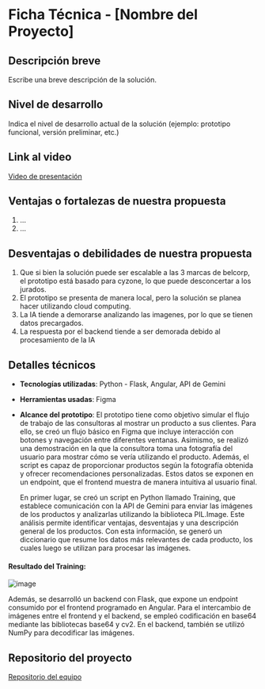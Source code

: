 # Ficha Técnica - [Nombre del Proyecto]

## Descripción breve
Escribe una breve descripción de la solución.

## Nivel de desarrollo
Indica el nivel de desarrollo actual de la solución (ejemplo: prototipo funcional, versión preliminar, etc.)

## Link al video
[Video de presentación](URL)

## Ventajas o fortalezas de nuestra propuesta
1. ...
2. ...

## Desventajas o debilidades de nuestra propuesta
1.  Que si bien la solución puede ser escalable a las 3 marcas de belcorp, el prototipo está basado para cyzone, lo que puede desconcertar a los jurados. 
2.  El prototipo se presenta de manera local, pero la solución se planea hacer utilizando cloud computing.
3.  La IA tiende a demorarse analizando las imagenes, por lo que se tienen datos precargados.
4.  La respuesta por el backend tiende a ser demorada debido al procesamiento de la IA
## Detalles técnicos
- **Tecnologías utilizadas**: Python - Flask, Angular, API de Gemini
- **Herramientas usadas**: Figma
- **Alcance del prototipo**: El prototipo tiene como objetivo simular el flujo de trabajo de las consultoras al mostrar un producto a sus clientes. Para ello, se creó un flujo básico en Figma que incluye interacción con botones y navegación entre diferentes ventanas. Asimismo, se realizó una demostración en la que la consultora toma una fotografía del usuario para mostrar cómo se vería utilizando el producto. Además, el script es capaz de proporcionar productos según la fotografía obtenida y ofrecer recomendaciones personalizadas. Estos datos se exponen en un endpoint, que el frontend muestra de manera intuitiva al usuario final.
  
  En primer lugar, se creó un script en Python llamado Training, que establece comunicación con la API de Gemini para enviar las imágenes de los productos y analizarlas utilizando la biblioteca PIL.Image. Este análisis permite identificar ventajas, desventajas y una descripción general de los productos. Con esta información, se generó un diccionario que resume los datos más relevantes de cada producto, los cuales luego se utilizan para procesar las imágenes.

#### Resultado del Training:

![image](https://github.com/user-attachments/assets/33db32bd-f63a-4aff-a68a-d337b4105bb4)

Además, se desarrolló un backend con Flask, que expone un endpoint consumido por el frontend programado en Angular. Para el intercambio de imágenes entre el frontend y el backend, se empleó codificación en base64 mediante las bibliotecas base64 y cv2. En el backend, también se utilizó NumPy para decodificar las imágenes.

## Repositorio del proyecto
[Repositorio del equipo](URL)

